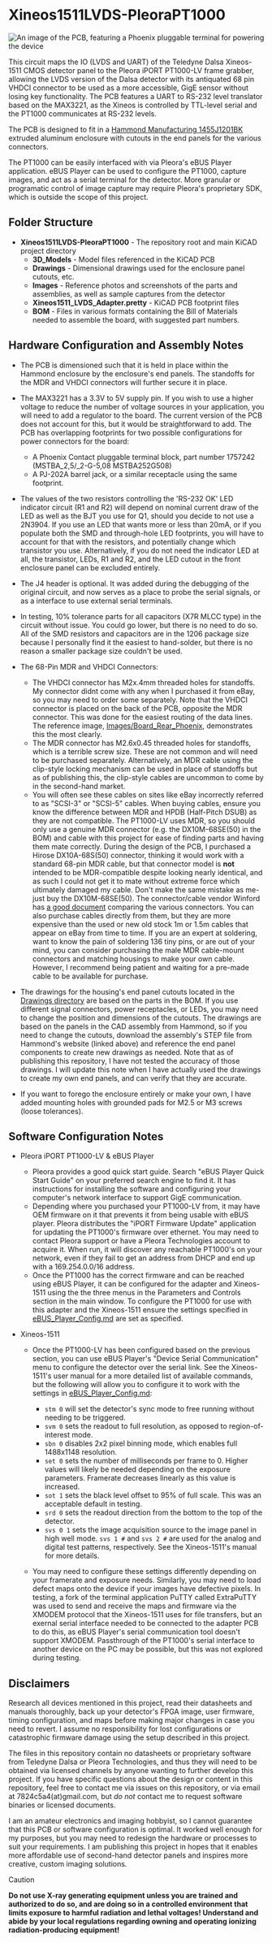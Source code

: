 # Xineos1511LVDS-PleoraPT1000

![An image of the PCB, featuring a Phoenix pluggable terminal for powering the device](Images/Board_Front_Phoenix.png)

This circuit maps the IO (LVDS and UART) of the Teledyne Dalsa Xineos-1511 CMOS detector panel to the Pleora iPORT PT1000-LV frame grabber, allowing the LVDS version of the Dalsa detector with its antiquated 68 pin VHDCI connector to be used as a more accessible, GigE sensor without losing key functionality. The PCB features a UART to RS-232 level translator based on the MAX3221, as the Xineos is controlled by TTL-level serial and the PT1000 communicates at RS-232 levels.

The PCB is designed to fit in a [Hammond Manufacturing 1455J1201BK](https://www.hammfg.com/electronics/small-case/extruded/1455) extruded aluminum enclosure with cutouts in the end panels for the various connectors.

The PT1000 can be easily interfaced with via Pleora's eBUS Player application. eBUS Player can be used to configure the PT1000, capture images, and act as a serial terminal for the detector. More granular or programatic control of image capture may require Pleora's proprietary SDK, which is outside the scope of this project.

## Folder Structure

- **Xineos1511LVDS-PleoraPT1000** - The repository root and main KiCAD project directory
    - **3D_Models** - Model files referenced in the KiCAD PCB
    - **Drawings** - Dimensional drawings used for the enclosure panel cutouts, etc.
    - **Images** - Reference photos and screenshots of the parts and assemblies, as well as sample captures from the detector
    - **Xineos1511_LVDS_Adapter.pretty** - KiCAD PCB footprint files
    - **BOM** - Files in various formats containing the Bill of Materials needed to assemble the board, with suggested part numbers.
      
## Hardware Configuration and Assembly Notes

- The PCB is dimensioned such that it is held in place within the Hammond enclosure by the enclosure's end panels. The standoffs for the MDR and VHDCI connectors will further secure it in place.

- The MAX3221 has a 3.3V to 5V supply pin. If you wish to use a higher voltage to reduce the number of voltage sources in your application, you will need to add a regulator to the board. The current version of the PCB does not account for this, but it would be straightforward to add. The PCB has overlapping footprints for two possible configurations for power connectors for the board:
    - A Phoenix Contact pluggable terminal block, part number 1757242 (MSTBA_2,5/_2-G-5,08 MSTBA252G508)
    - A PJ-202A barrel jack, or a similar receptacle using the same footprint.

- The values of the two resistors controlling the 'RS-232 OK' LED indicator circuit (R1 and R2) will depend on nominal current draw of the LED as well as the BJT you use for Q1, should you decide to not use a 2N3904. If you use an LED that wants more or less than 20mA, or if you populate both the SMD and through-hole LED footprints, you will have to account for that with the resistors, and potentially change which transistor you use. Alternatively, if you do not need the indicator LED at all, the transistor, LEDs, R1 and R2, and the LED cutout in the front enclosure panel can be excluded entirely.

- The J4 header is optional. It was added during the debugging of the original circuit, and now serves as a place to probe the serial signals, or as a interface to use external serial terminals.

- In testing, 10% tolerance parts for all capacitors (X7R MLCC type) in the circuit without issue. You could go lower, but there is no need to do so. All of the SMD resistors and capacitors are in the 1206 package size because I personally find it the easiest to hand-solder, but there is no reason a smaller package size couldn't be used.

- The 68-Pin MDR and VHDCI Connectors:
    - The VHDCI connector has M2x.4mm threaded holes for standoffs. My connector didnt come with any when I purchased it from eBay, so you may need to order some separately. Note that the VHDCI connector is placed on the back of the PCB, opposite the MDR connector. This was done for the easiest routing of the data lines. The reference image, [Images/Board_Rear_Phoenix](Images/Board_Rear_Phoenix.png), demonstrates this the most clearly.
    - The MDR connector has M2.6x0.45 threaded holes for standoffs, which is a terrible screw size. These are not common and will need to be purchased separately. Alternatively, an MDR cable using the clip-style locking mechanism can be used in place of standoffs but as of publishing this, the clip-style cables are uncommon to come by in the second-hand market.
    - You will often see these cables on sites like eBay incorrectly referred to as "SCSI-3" or "SCSI-5" cables. When buying cables, ensure you know the difference between MDR and HPDB (Half-Pitch DSUB) as they are not compatible. The PT1000-LV uses MDR, so you should only use a genuine MDR connector (e.g. the DX10M-68SE(50) in the BOM) and cable with this project for ease of finding parts and having them mate correctly. During the design of the PCB, I purchased a Hirose DX10A-68S(50) connector, thinking it would work with a standard 68-pin MDR cable, but that connector model is **not** intended to be MDR-compatible despite looking nearly identical, and as such I could not get it to mate without extreme force which ultimately damaged my cable. Don't make the same mistake as me- just buy the DX10M-68SE(50). The connector/cable vendor Winford has [a good document](https://www.winford.com/download/centronics_mdr_vhdci_hpdsub_connector_guide.pdf) comparing the various connectors. You can also purchase cables directly from them, but they are more expensive than the used or new old stock 1m or 1.5m cables that appear on eBay from time to time. If you are an expert at soldering, want to know the pain of soldering 136 tiny pins, or are out of your mind, you can consider purchasing the male MDR cable-mount connectors and matching housings to make your own cable. However, I recommend being patient and waiting for a pre-made cable to be available for purchase.

- The drawings for the housing's end panel cutouts located in the [Drawings directory](Drawings/) are based on the parts in the BOM. If you use different signal connectors, power receptacles, or LEDs, you may need to change the position and dimensions of the cutouts. The drawings are based on the panels in the CAD assembly from Hammond, so if you need to change the cutouts, download the assembly's STEP file from Hammond's website (linked above) and reference the end panel components to create new drawings as needed. Note that as of publishing this repository, I have not tested the accuracy of those drawings. I will update this note when I have actually used the drawings to create my own end panels, and can verify that they are accurate.

- If you want to forego the enclosure entirely or make your own, I have added mounting holes with grounded pads for M2.5 or M3 screws (loose tolerances).

## Software Configuration Notes

- Pleora iPORT PT1000-LV & eBUS Player
  
    - Pleora provides a good quick start guide. Search "eBUS Player Quick Start Guide" on your preferred search engine to find it. It has instructions for installing the software and configuring your computer's network interface to support GigE communication.
    - Depending where you purchased your PT1000-LV from, it may have OEM firmware on it that prevents it from being usable with eBUS player. Pleora distributes the "iPORT Firmware Update" application for updating the PT1000's firmware over ethernet. You may need to contact Pleora support or have a Pleora Technologies account to acquire it. When run, it will discover any reachable PT1000's on your network, even if they fail to get an address from DHCP and end up with a 169.254.0.0/16 address.
    - Once the PT1000 has the correct firmware and can be reached using eBUS Player, it can be configured for the adapter and Xineos-1511 using the the three menus in the Parameters and Controls section in the main window. To configure the PT1000 for use with this adapter and the Xineos-1511 ensure the settings specified in [eBUS_Player_Config.md](eBUS_Player_Config.md) are set as specified.

- Xineos-1511
  - Once the PT1000-LV has been configured based on the previous section, you can use eBUS Player's "Device Serial Communication" menu to configure the detector over the serial link. See the Xineos-1511's user manual for a more detailed list of available commands, but the following will allow you to configure it to work with the settings in [eBUS_Player_Config.md](eBUS_Player_Config.md):

    - `stm 0` will set the detector's sync mode to free running without needing to be triggered.
    - `svm 0` sets the readout to full resolution, as opposed to region-of-interest mode.
    - `sbn 0` disables 2x2 pixel binning mode, which enables full 1488x1148 resolution.
    - `set 0` sets the number of milliseconds per frame to 0. Higher values will likely be needed depending on the exposure parameters. Framerate decreases linearly as this value is increased.
    - `sot 1` sets the black level offset to 95% of full scale. This was an acceptable default in testing.
    - `srd 0` sets the readout direction from the bottom to the top of the detector.
    - `svs 0 1` sets the image acquisition source to the image panel in high well mode. `svs 1 #` and `svs 2 #` are used for the analog and digital test patterns, respectively. See the Xineos-1511's manual for more details.

  - You may need to configure these settings differently depending on your framerate and exposure needs. Similarly, you may need to load defect maps onto the device if your images have defective pixels. In testing, a fork of the terminal application PuTTY called ExtraPuTTY was used to send and receive the maps and firmware via the XMODEM protocol that the Xineos-1511 uses for file transfers, but an exernal serial interface needed to be connected to the adapter PCB to do this, as eBUS Player's serial communication tool doesn't support XMODEM. Passthrough of the PT1000's serial interface to another device on the PC may be possible, but this was not explored during testing. 

## Disclaimers

Research all devices mentioned in this project, read their datasheets and manuals thoroughly, back up your detector's FPGA image, user firmware, timing configuration, and maps before making major changes in case you need to revert. I assume no responsibility for lost configurations or catastrophic firmware damage using the setup described in this project.

The files in this repository contain no datasheets or proprietary software from Teledyne Dalsa or Pleora Technologies, and thus they will need to be obtained via licensed channels by anyone wanting to further develop this project. If you have specific questions about the design or content in this repository, feel free to contact me via issues on this repository, or via email at 7824c5a4(at)gmail.com, but *do not* contact me to request software binaries or licensed documents.

I am an amateur electronics and imaging hobbyist, so I cannot guarantee that this PCB or software configuration is optimal. It worked well enough for my purposes, but you may need to redesign the hardware or processes to suit your requirements. I am publishing this project in hopes that it enables more affordable use of second-hand detector panels and inspires more creative, custom imaging solutions.

> [!CAUTION]
> **Do not use X-ray generating equipment unless you are trained and authorized to do so, and are doing so in a controlled environment that limits exposure to harmful radiation and lethal voltages! Understand and abide by your local regulations regarding owning and operating ionizing radiation-producing equipment!**
